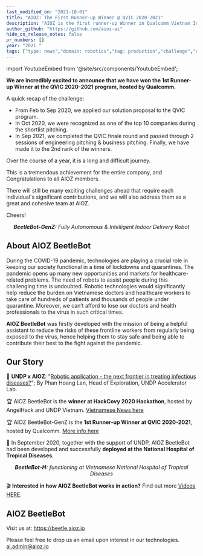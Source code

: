 ```yaml
---
last_modified_on: "2021-10-01"
title: "AIOZ: The First Runner-up Winner @ QVIC 2020-2021"
description: "AIOZ is the first runner-up Winner in Qualcomm Vietnam Innovation Challenge"
author_github: "https://github.com/aioz-ai"
hide_on_release_notes: false
pr_numbers: []
year: "2021 "
tags: ["type: news","domain: robotics","tag: production","challenge","qvic"]
---
```


import YoutubeEmbed from '@site/src/components/YoutubeEmbed';

**We are incredibly excited to announce that we have won the 1st Runner-up Winner at the QVIC 2020-2021 program, hosted by Qualcomm.**

A quick recap of the challenge: 
* From Feb to Sep 2020, we applied our solution proposal to the QVIC program. 
* In Oct 2020, we were recognized as one of the top 10 companies during the shortlist pitching.
* In Sep 2021, we completed the QVIC finale round and passed through 2 sessions of engineering pitching & business pitching. Finally, we have made it to the 2nd rank of the winners.

Over the course of a year, it is a long and difficult journey.

This is a tremendous achievement for the entire company, and Congratulations to all AIOZ members.

There will still be many exciting challenges ahead that require each individual's significant contributions, and we will also address them as a great and cohesive team at AIOZ. 

Cheers!

<center><YoutubeEmbed embedId="OReeHcVK5vc"/></center>

*<center><b>BeetleBot-GenZ:</b> Fully Autonomous & Intelligent Indoor Delivery Robot</center>*

## About AIOZ BeetleBot
During the COVID-19 pandemic, technologies are playing a crucial role in keeping our society functional in a time of lockdowns and quarantines. The pandemic opens up many new opportunities and markets for healthcare-related problems. The need of robots to assist people during this challenging time is undoubted. Robotic technologies would significantly help reduce the burden on Vietnamese doctors and healthcare workers to take care of hundreds of patients and thousands of people under quarantine. Moreover, we can’t afford to lose our doctors and health professionals to the virus in such critical times.

**AIOZ BeetleBot** was firstly developed with the mission of being a helpful assistant to reduce the risks of these frontline workers from regularly being exposed to the virus, hence helping them to stay safe and being able to contribute their best to the fight against the pandemic.

## Our Story
:newspaper: **UNDP x AIOZ**: "[Robotic application - the next frontier in treating infectious diseases?](https://www.vn.undp.org/content/vietnam/en/home/blog/RoboticApplication.html)"; By Phan Hoang Lan, Head of Exploration, UNDP Accelerator Lab.

:trophy: AIOZ BeetleBot is the **winner at HackCovy 2020 Hackathon**, hosted by AngelHack and UNDP Vietnam. [Vietnamese News here](https://thanhnien.vn/gioi-tre/giai-phap-quan-tri-khu-cach-ly-thong-minh-da-doat-giai-cuoc-thi-hack-co-vy-1217595.html)

:trophy: AIOZ BeetleBot-GenZ is the **1st Runner-up Winner at QVIC 2020-2021**, hosted by Qualcomm. [More info here](https://www.qualcomm.com/company/locations/vietnam/vietnam-innovation-challenge/shortlisted-2020)

:hospital: In September 2020, together with the support of UNDP, AIOZ BeetleBot had been developed and successfully **deployed at the National Hospital of Tropical Diseases**.

<center><YoutubeEmbed embedId="xD8JesvLKH4"/></center>

*<center><b>BeetleBot-H:</b> functioning at Vietnamese National Hospital of Tropical Diseases</center>*

:clapper: **Interested in how AIOZ BeetleBot works in action?** Find out more [Videos HERE](https://www.youtube.com/watch?v=xD8JesvLKH4&list=PLmEsZL-2xl-EeUvs2XukzTNFRYX_Ku4s_).

## AIOZ BeetleBot
Visit us at: https://beetle.aioz.io

Please feel free to drop us an email upon interest in our technologies.
ai.admin@aioz.io
